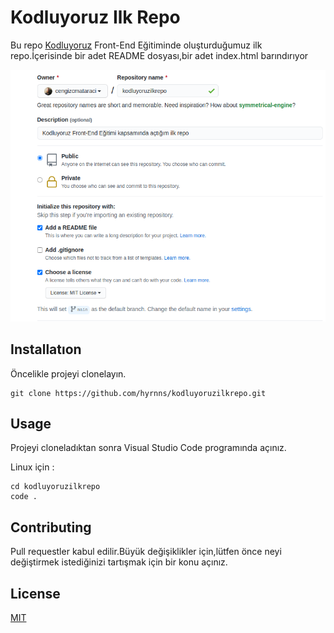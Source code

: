 # Kodluyoruz Ilk Repo

Bu repo [Kodluyoruz](https://kodluyoruz.org) Front-End Eğitiminde oluşturduğumuz ilk repo.İçerisinde bir adet README dosyası,bir adet index.html barındırıyor

![fotoğraf ekleme](https://raw.githubusercontent.com/Kodluyoruz/taskforce/main/git/odev1/figures/github.png)

## Installatıon

Öncelikle projeyi clonelayın.
```
git clone https://github.com/hyrnns/kodluyoruzilkrepo.git
````

## Usage

Projeyi cloneladıktan sonra Visual Studio Code programında açınız.

Linux için 
:
````
cd kodluyoruzilkrepo
code .
````

## Contributing

Pull requestler kabul edilir.Büyük değişiklikler için,lütfen önce neyi değiştirmek istediğinizi tartışmak için bir konu açınız.

## License

[MIT](https://choosealicense.com/licenses/mit/)



